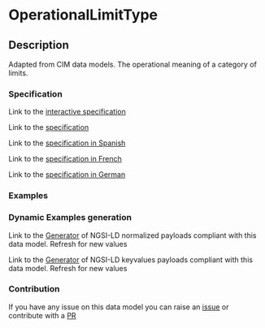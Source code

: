 # OperationalLimitType

## Description 

Adapted from CIM data models. The operational meaning of a category of limits.
### Specification

Link to the [interactive specification](https://swagger.lab.fiware.org/?url=https://smart-data-models.github.io/dataModel.EnergyCIM/OperationalLimitType/swagger.yaml)

Link to the [specification](https://smart-data-models.github.io/dataModel.EnergyCIM/OperationalLimitType/doc/spec.md)

Link to the [specification in Spanish](https://smart-data-models.github.io/dataModel.EnergyCIM/OperationalLimitType/doc/spec_ES.md)

Link to the [specification in French](https://smart-data-models.github.io/dataModel.EnergyCIM/OperationalLimitType/doc/spec_FR.md)

Link to the [specification in German](https://smart-data-models.github.io/dataModel.EnergyCIM/OperationalLimitType/doc/spec_DE.md)
### Examples
### Dynamic Examples generation

Link to the [Generator](https://smartdatamodels.org/extra/ngsi-ld_generator_v0.92.php?schemaUrl=https://raw.githubusercontent.com/smart-data-models/dataModel.EnergyCIM/master/OperationalLimitType/schema.json&email=info@smartdatamodels.org) of NGSI-LD normalized payloads compliant with this data model. Refresh for new values

Link to the [Generator](https://smartdatamodels.org/extra/ngsi-ld_generator_keyvalues_v0.92.php?schemaUrl=https://raw.githubusercontent.com/smart-data-models/dataModel.EnergyCIM/master/OperationalLimitType/schema.json&email=info@smartdatamodels.org) of NGSI-LD keyvalues payloads compliant with this data model. Refresh for new values
### Contribution

 If you have any issue on this data model you can raise an [issue](https://github.com/smart-data-models/dataModel.EnergyCIM/issues)  or contribute with a [PR](https://github.com/smart-data-models/dataModel.EnergyCIM/pulls)